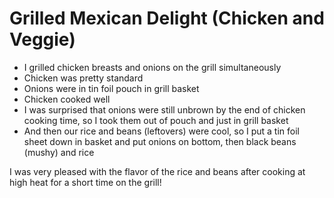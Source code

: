 
# Grilled Mexican Delight (Chicken and Veggie)

- I grilled chicken breasts and onions on the grill simultaneously
- Chicken was pretty standard
- Onions were in tin foil pouch in grill basket
- Chicken cooked well
- I was surprised that onions were still unbrown by the end of chicken cooking
   time, so I took them out of pouch and just in grill basket
- And then our rice and beans (leftovers) were cool, so I put a tin foil sheet
   down in basket and put onions on bottom, then black beans (mushy) and rice

I was very pleased with the flavor of the rice and beans after cooking at high heat for a short time on the grill!
